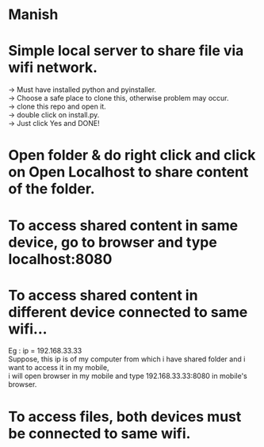 # Manish
# Simple local server to share file via wifi network.

-> Must have installed python and pyinstaller.  
-> Choose a safe place to clone this, otherwise problem may occur.  
-> clone this repo and open it.  
-> double click on install.py.  
-> Just click Yes and DONE!  

# Open folder & do right click and click on Open Localhost to share content of the folder.

# To access shared content in same device, go to browser and type localhost:8080

# To access shared content in different device connected to same wifi...
Eg : ip = 192.168.33.33  
Suppose, this ip is of my computer from which i have shared folder and i want to access it in my mobile,  
 i will open browser in my mobile and type 192.168.33.33:8080 in mobile's browser.  

# To access files, both devices must be connected to same wifi.
